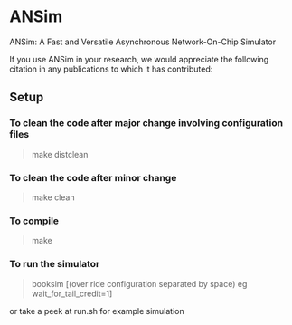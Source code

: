 # ANSim
ANSim: A Fast and Versatile Asynchronous Network-On-Chip Simulator


If you use ANSim in your research, we would appreciate the following citation in any publications to which it has contributed:



## Setup

### To clean the code after major change involving configuration files

> make distclean

### To clean the code after minor change

> make clean

### To compile

> make

### To run the simulator

> booksim <configuration file> [(over ride configuration separated by space) eg wait_for_tail_credit=1]
  
or take a peek at run.sh for example simulation


  
